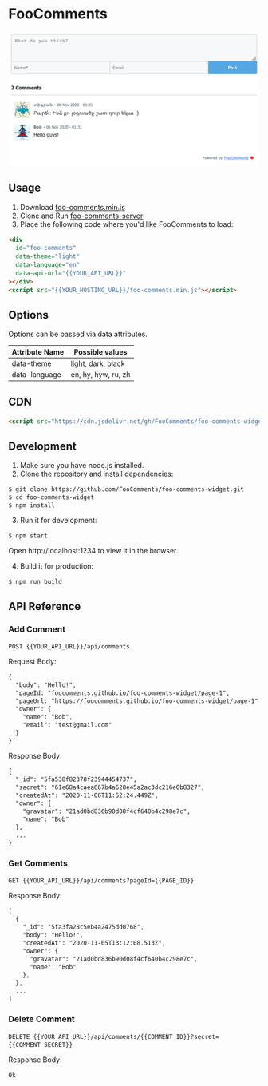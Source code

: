 # FooComments

![screenshot](/images/light.png)

## Usage

1. Download [foo-comments.min.js](/docs/foo-comments.min.js?raw=true)
2. Clone and Run [foo-comments-server](https://github.com/tigransimonyan/foo-comments-server)
3. Place the following code where you'd like FooComments to load:

```html
<div
  id="foo-comments"
  data-theme="light"
  data-language="en"
  data-api-url="{{YOUR_API_URL}}"
></div>
<script src="{{YOUR_HOSTING_URL}}/foo-comments.min.js"></script>
```

## Options

Options can be passed via data attributes.

| Attribute Name | Possible values     |
| -------------- | ------------------- |
| data-theme     | light, dark, black  |
| data-language  | en, hy, hyw, ru, zh |

## CDN

```html
<script src="https://cdn.jsdelivr.net/gh/FooComments/foo-comments-widget@1.0.3/docs/foo-comments.min.js"></script>
```

## Development

1. Make sure you have node.js installed.
2. Clone the repository and install dependencies:

```
$ git clone https://github.com/FooComments/foo-comments-widget.git
$ cd foo-comments-widget
$ npm install
```

3. Run it for development:

```
$ npm start
```

Open http://localhost:1234 to view it in the browser.

4. Build it for production:

```
$ npm run build
```

## API Reference

### Add Comment

```
POST {{YOUR_API_URL}}/api/comments
```

Request Body:

```
{
  "body": "Hello!",
  "pageId: "foocomments.github.io/foo-comments-widget/page-1",
  "pageUrl: "https://foocomments.github.io/foo-comments-widget/page-1"
  "owner": {
    "name": "Bob",
    "email": "test@gmail.com"
  }
}
```

Response Body:

```
{
  "_id": "5fa538f82378f23944454737",
  "secret": "61e68a4caea667b4a628e45a2ac3dc216e0b8327",
  "createdAt": "2020-11-06T11:52:24.449Z",
  "owner": {
    "gravatar": "21ad0bd836b90d08f4cf640b4c298e7c",
    "name": "Bob"
  },
  ...
}
```

### Get Comments

```
GET {{YOUR_API_URL}}/api/comments?pageId={{PAGE_ID}}
```

Response Body:

```
[
  {
    "_id": "5fa3fa28c5eb4a2475dd0768",
    "body": "Hello!",
    "createdAt": "2020-11-05T13:12:08.513Z",
    "owner": {
      "gravatar": "21ad0bd836b90d08f4cf640b4c298e7c",
      "name": "Bob"
    },
  },
  ...
]
```

### Delete Comment

```
DELETE {{YOUR_API_URL}}/api/comments/{{COMMENT_ID}}?secret={{COMMENT_SECRET}}
```

Response Body:

```
Ok
```
